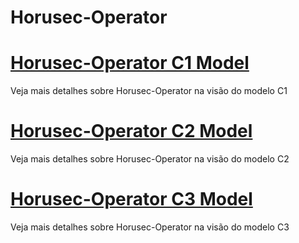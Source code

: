 # Horusec-Operator


# [Horusec-Operator C1 Model](/pt-br/Horusec-Operator/c1/HOME)
  Veja mais detalhes sobre Horusec-Operator na visão do modelo C1

# [Horusec-Operator C2 Model](/pt-br/Horusec-Operator/c2/HOME)
  Veja mais detalhes sobre Horusec-Operator na visão do modelo C2

# [Horusec-Operator C3 Model](/pt-br/Horusec-Operator/c3/HOME)
  Veja mais detalhes sobre Horusec-Operator na visão do modelo C3